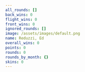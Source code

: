 ```yaml
---
all_rounds: []
back_wins: 0
flight_wins: 0
front_wins: 0
ignored_rounds: []
image: /assets/images/default.png
name: Reduzzi, Ed
overall_wins: 0
points: 0
rounds: 0
rounds_by_month: {}
skins: 0
---
```

